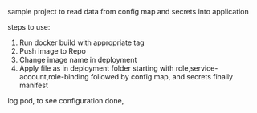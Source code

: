 sample project to read data from config map and secrets into application


steps to use:
 1. Run docker build with appropriate tag
 2. Push image to Repo
 3. Change image name in deployment 
 4. Apply file as in deployment folder starting with role,service-account,role-binding followed by config map, and secrets             finally manifest
 
 
 
 log pod, to see configuration done,
 
 
